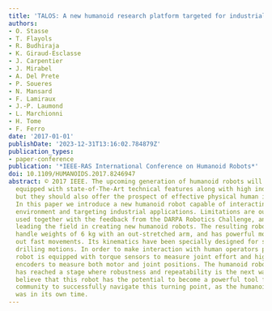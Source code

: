 ```yaml
---
title: 'TALOS: A new humanoid research platform targeted for industrial applications'
authors:
- O. Stasse
- T. Flayols
- R. Budhiraja
- K. Giraud-Esclasse
- J. Carpentier
- J. Mirabel
- A. Del Prete
- P. Soueres
- N. Mansard
- F. Lamiraux
- J.-P. Laumond
- L. Marchionni
- H. Tome
- F. Ferro
date: '2017-01-01'
publishDate: '2023-12-31T13:16:02.784879Z'
publication_types:
- paper-conference
publication: '*IEEE-RAS International Conference on Humanoid Robots*'
doi: 10.1109/HUMANOIDS.2017.8246947
abstract: © 2017 IEEE. The upcoming generation of humanoid robots will have to be
  equipped with state-of-The-Art technical features along with high industrial quality,
  but they should also offer the prospect of effective physical human interaction.
  In this paper we introduce a new humanoid robot capable of interacting with a human
  environment and targeting industrial applications. Limitations are outlined and
  used together with the feedback from the DARPA Robotics Challenge, and other teams
  leading the field in creating new humanoid robots. The resulting robot is able to
  handle weights of 6 kg with an out-stretched arm, and has powerful motors to carry
  out fast movements. Its kinematics have been specially designed for screwing and
  drilling motions. In order to make interaction with human operators possible, this
  robot is equipped with torque sensors to measure joint effort and high resolution
  encoders to measure both motor and joint positions. The humanoid robotics field
  has reached a stage where robustness and repeatability is the next watershed. We
  believe that this robot has the potential to become a powerful tool for the research
  community to successfully navigate this turning point, as the humanoid robot HRP-2
  was in its own time.
---
```


